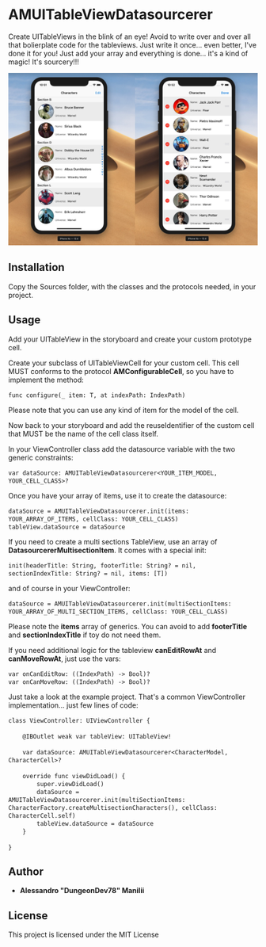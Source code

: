 # AMUITableViewDatasourcerer

Create UITableViews in the blink of an eye!
Avoid to write over and over all that bolierplate code for the tableviews. Just write it once... even better, I've done it for you!
Just add your array and everything is done... it's a kind of magic! It's sourcery!!!

![Image description](https://github.com/DungeonDev78/AMUITableViewDatasourcerer/blob/master/AMTVDatasourcererExample.jpg?raw=true)

## Installation

Copy the Sources folder, with the classes and the protocols needed, in your project.


## Usage

Add your UITableView in the storyboard and create your custom prototype cell.

Create your subclass of UITableViewCell for your custom cell. This cell MUST conforms to the protocol **AMConfigurableCell**, so you have to implement the method:

```
func configure(_ item: T, at indexPath: IndexPath)
```

Please note that you can use any kind of item for the model of the cell.

Now back to your storyboard and add the reuseIdentifier of the custom cell that MUST be the name of the cell class itself.

In your ViewController class add the datasource variable with the two generic constraints:

```
var dataSource: AMUITableViewDatasourcerer<YOUR_ITEM_MODEL, YOUR_CELL_CLASS>?
```

Once you have your array of items, use it to create the datasource:

```
dataSource = AMUITableViewDatasourcerer.init(items: YOUR_ARRAY_OF_ITEMS, cellClass: YOUR_CELL_CLASS)
tableView.dataSource = dataSource
```

If you need to create a multi sections TableView, use an array of **DatasourcererMultisectionItem**. It comes with a special init:

```
init(headerTitle: String, footerTitle: String? = nil, sectionIndexTitle: String? = nil, items: [T]) 
```

and of course in your ViewController:

```
dataSource = AMUITableViewDatasourcerer.init(multiSectionItems: YOUR_ARRAY_OF_MULTI_SECTION_ITEMS, cellClass: YOUR_CELL_CLASS)
```

Please note the **items** array of generics. You can avoid to add **footerTitle** and **sectionIndexTitle** if toy do not need them.

If you need additional logic for the tableview **canEditRowAt** and **canMoveRowAt**, just use the vars:

```
var onCanEditRow: ((IndexPath) -> Bool)?
var onCanMoveRow: ((IndexPath) -> Bool)?
```

Just take a look at the example project. That's a common ViewController implementation... just few lines of code:

```
class ViewController: UIViewController {

    @IBOutlet weak var tableView: UITableView!
    
    var dataSource: AMUITableViewDatasourcerer<CharacterModel, CharacterCell>?

    override func viewDidLoad() {
        super.viewDidLoad()
        dataSource = AMUITableViewDatasourcerer.init(multiSectionItems: CharacterFactory.createMultisectionCharacters(), cellClass: CharacterCell.self)
        tableView.dataSource = dataSource
    }
    
}
```


## Author

* **Alessandro "DungeonDev78" Manilii**

## License

This project is licensed under the MIT License

